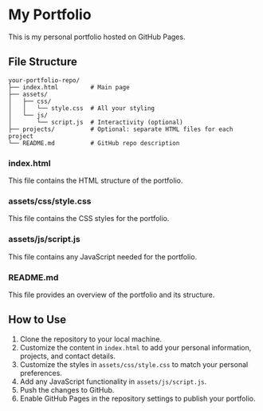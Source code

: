 # My Portfolio

This is my personal portfolio hosted on GitHub Pages.

## File Structure

```
your-portfolio-repo/
├── index.html         # Main page
├── assets/
│   ├── css/
│   │   └── style.css  # All your styling
│   └── js/
│       └── script.js  # Interactivity (optional)
├── projects/          # Optional: separate HTML files for each project
└── README.md          # GitHub repo description
```

### index.html

This file contains the HTML structure of the portfolio.

### assets/css/style.css

This file contains the CSS styles for the portfolio.

### assets/js/script.js

This file contains any JavaScript needed for the portfolio.

### README.md

This file provides an overview of the portfolio and its structure.

## How to Use

1. Clone the repository to your local machine.
2. Customize the content in `index.html` to add your personal information, projects, and contact details.
3. Customize the styles in `assets/css/style.css` to match your personal preferences.
4. Add any JavaScript functionality in `assets/js/script.js`.
5. Push the changes to GitHub.
6. Enable GitHub Pages in the repository settings to publish your portfolio.